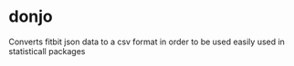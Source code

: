 # donjo

Converts fitbit json data to a csv format in order to be used easily used in statisticall packages
